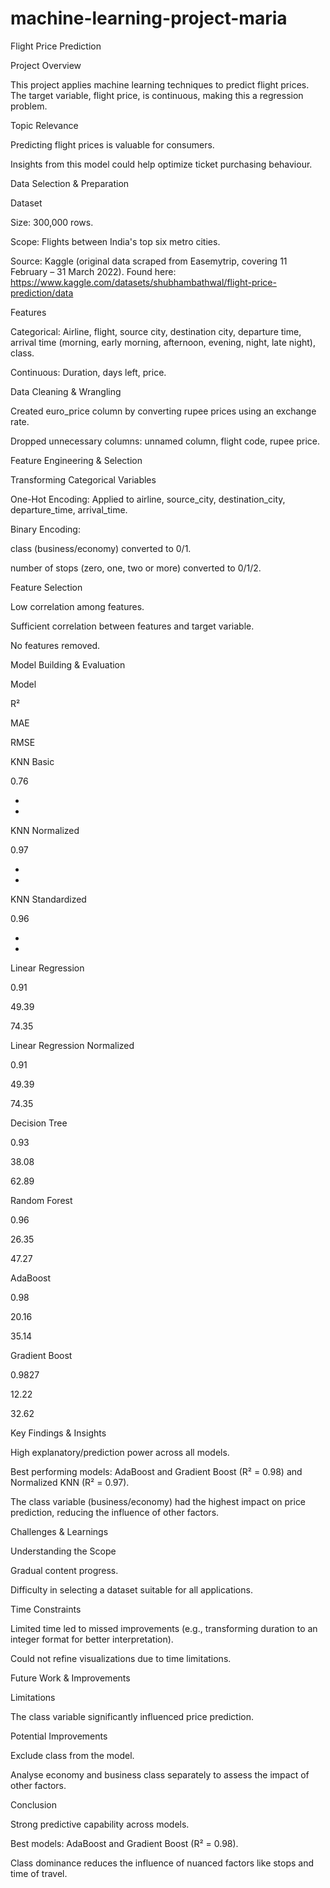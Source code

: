# machine-learning-project-maria

Flight Price Prediction

Project Overview

This project applies machine learning techniques to predict flight prices. The target variable, flight price, is continuous, making this a regression problem.

Topic Relevance

Predicting flight prices is valuable for consumers.

Insights from this model could help optimize ticket purchasing behaviour.

Data Selection & Preparation

Dataset

Size: 300,000 rows.

Scope: Flights between India's top six metro cities.

Source: Kaggle (original data scraped from Easemytrip, covering 11 February – 31 March 2022). Found here: https://www.kaggle.com/datasets/shubhambathwal/flight-price-prediction/data

Features

Categorical: Airline, flight, source city, destination city, departure time, arrival time (morning, early morning, afternoon, evening, night, late night), class.

Continuous: Duration, days left, price.

Data Cleaning & Wrangling

Created euro_price column by converting rupee prices using an exchange rate.

Dropped unnecessary columns: unnamed column, flight code, rupee price.

Feature Engineering & Selection

Transforming Categorical Variables

One-Hot Encoding: Applied to airline, source_city, destination_city, departure_time, arrival_time.

Binary Encoding:

class (business/economy) converted to 0/1.

number of stops (zero, one, two or more) converted to 0/1/2.

Feature Selection

Low correlation among features.

Sufficient correlation between features and target variable.

No features removed.

Model Building & Evaluation

Model

R²

MAE

RMSE

KNN Basic

0.76

-

-

KNN Normalized

0.97

-

-

KNN Standardized

0.96

-

-

Linear Regression

0.91

49.39

74.35

Linear Regression Normalized

0.91

49.39

74.35

Decision Tree

0.93

38.08

62.89

Random Forest

0.96

26.35

47.27

AdaBoost

0.98

20.16

35.14

Gradient Boost

0.9827

12.22

32.62

Key Findings & Insights

High explanatory/prediction power across all models.

Best performing models: AdaBoost and Gradient Boost (R² = 0.98) and Normalized KNN (R² = 0.97).

The class variable (business/economy) had the highest impact on price prediction, reducing the influence of other factors.

Challenges & Learnings

Understanding the Scope

Gradual content progress.

Difficulty in selecting a dataset suitable for all applications.

Time Constraints

Limited time led to missed improvements (e.g., transforming duration to an integer format for better interpretation).

Could not refine visualizations due to time limitations.

Future Work & Improvements

Limitations

The class variable significantly influenced price prediction.

Potential Improvements

Exclude class from the model.

Analyse economy and business class separately to assess the impact of other factors.

Conclusion

Strong predictive capability across models.

Best models: AdaBoost and Gradient Boost (R² = 0.98).

Class dominance reduces the influence of nuanced factors like stops and time of travel.
